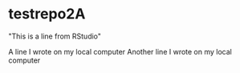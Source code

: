 # testrepo2A
"This is a line from RStudio"


A line I wrote on my local computer
Another line I wrote on my local computer

